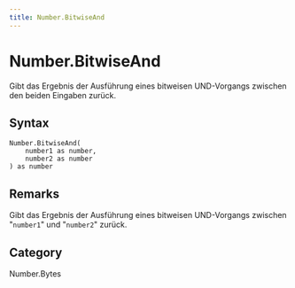 ```yaml
---
title: Number.BitwiseAnd
---
```


# Number.BitwiseAnd


Gibt das Ergebnis der Ausführung eines bitweisen UND-Vorgangs zwischen den beiden Eingaben zurück.


## Syntax

```powerquery
Number.BitwiseAnd(
    number1 as number,
    number2 as number
) as number
```


## Remarks

Gibt das Ergebnis der Ausführung eines bitweisen UND-Vorgangs zwischen "<code>number1</code>" und "<code>number2</code>" zurück.



## Category
Number.Bytes
